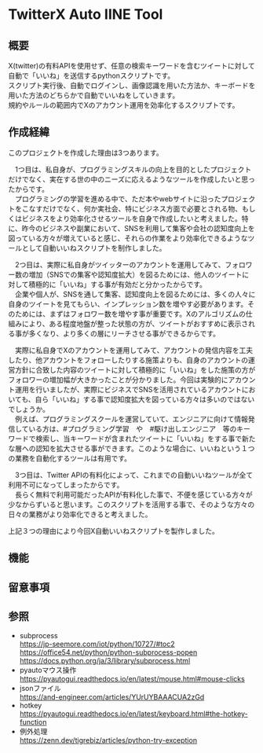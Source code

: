 # TwitterX Auto IINE Tool
## 概要
X(twitter)の有料APIを使用せず、任意の検索キーワードを含むツイートに対して自動で「いいね」を送信するpythonスクリプトです。  
スクリプト実行後、自動でログインし、画像認識を用いた方法か、キーボードを用いた方法のどちらかで自動でいいねをしていきます。  
規約やルールの範囲内でXのアカウント運用を効率化するスクリプトです。

## 作成経緯
このプロジェクトを作成した理由は3つあります。

　1つ目は、私自身が、プログラミングスキルの向上を目的としたプロジェクトだけでなく、実在する世の中のニーズに応えるようなツールを作成したいと思ったからです。  
　プログラミングの学習を進める中で、ただ本やwebサイトに沿ったプロジェクトをこなすだけでなく、何か実社会、特にビジネス方面で必要とされる物、もしくはビジネスをより効率化させるツールを自身で作成したいと考えました。特に、昨今のビジネスや副業において、SNSを利用して集客や会社の認知度向上を図っている方々が増えていると感じ、それらの作業をより効率化できるようなツールとして自動いいねスクリプトを制作しました。

　2つ目は、実際に私自身がツイッターのアカウントを運用してみて、フォロワー数の増加（SNSでの集客や認知度拡大）を図るためには、他人のツイートに対して積極的に「いいね」する事が有効だと分かったからです。  
　企業や個人が、SNSを通して集客、認知度向上を図るためには、多くの人々に自身のツイートを見てもらい、インプレッション数を増やす必要があります。そのためには、まずはフォロワー数を増やす事が重要です。Xのアルゴリズムの仕組みにより、ある程度地盤が整った状態の方が、ツイートがおすすめに表示される事が多くなり、より多くの層にリーチさせる事ができるからです。

　実際に私自身でXのアカウントを運用してみて、アカウントの発信内容を工夫したり、他アカウントをフォローしたりする施策よりも、自身のアカウントの運営方針に合致した内容のツイートに対して積極的に「いいね」をした施策の方がフォロワーの増加幅が大きかったことが分かりました。今回は実験的にアカウント運用を行いましたが、実際にビジネスでSNSを活用されているアカウントにおいても、自ら「いいね」する事で認知度拡大を図っている方々は多いのではないでしょうか。  
　例えば、プログラミングスクールを運営していて、エンジニアに向けて情報発信している方は、#プログラミング学習　や　#駆け出しエンジニア　等のキーワードで検索し、当キーワードが含まれたツイートに「いいね」をする事で新たな層への認知を拡大させる事ができます。このような場合に、いいねという１つの業務を自動化するツールは有用です。

　3つ目は、Twitter APIの有料化によって、これまでの自動いいねツールが全て利用不可になってしまったからです。  
　長らく無料で利用可能だったAPIが有料化した事で、不便を感じている方々が少なからずいると思います。このスクリプトを活用する事で、そのような方々の日々の業務がより効率化できると考えました。  
 
 上記３つの理由により今回X自動いいねスクリプトを製作しました。

## 機能

## 留意事項

## 参照  
- subprocess  
https://jp-seemore.com/iot/python/10727/#toc2  
https://office54.net/python/python-subprocess-popen  
https://docs.python.org/ja/3/library/subprocess.html  
- pyautoマウス操作  
https://pyautogui.readthedocs.io/en/latest/mouse.html#mouse-clicks
- jsonファイル  
https://and-engineer.com/articles/YUrUYBAAACUA2zGd
- hotkey  
https://pyautogui.readthedocs.io/en/latest/keyboard.html#the-hotkey-function
- 例外処理  
  https://zenn.dev/tigrebiz/articles/python-try-exception
